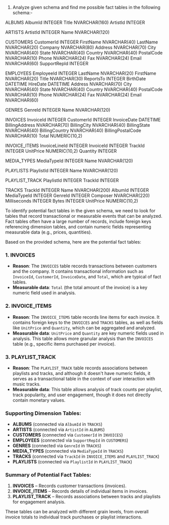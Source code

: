 1)  Analyze given schema and find me possible fact tables in the following schema:-


ALBUMS
AlbumId INTEGER
Title NVARCHAR(160)
ArtistId INTEGER


ARTISTS
ArtistId INTEGER
Name NVARCHAR(120)


CUSTOMERS
CustomerId INTEGER
FirstName NVARCHAR(40)
LastName NVARCHAR(20)
Company NVARCHAR(80)
Address NVARCHAR(70)
City NVARCHAR(40)
State NVARCHAR(40)
Country NVARCHAR(40)
PostalCode NVARCHAR(10)
Phone NVARCHAR(24)
Fax NVARCHAR(24)
Email NVARCHAR(60)
SupportRepId INTEGER


EMPLOYEES
EmployeeId INTEGER
LastName NVARCHAR(20)
FirstName NVARCHAR(20)
Title NVARCHAR(30)
ReportsTo INTEGER
BirthDate DATETIME
HireDate DATETIME
Address NVARCHAR(70)
City NVARCHAR(40)
State NVARCHAR(40)
Country NVARCHAR(40)
PostalCode NVARCHAR(10)
Phone NVARCHAR(24)
Fax NVARCHAR(24)
Email NVARCHAR(60)


GENRES
GenreId INTEGER
Name NVARCHAR(120)


INVOICES
InvoiceId INTEGER
CustomerId INTEGER
InvoiceDate DATETIME
BillingAddress NVARCHAR(70)
BillingCity NVARCHAR(40)
BillingState NVARCHAR(40)
BillingCountry NVARCHAR(40)
BillingPostalCode NVARCHAR(10)
Total NUMERIC(10,2)


INVOICE_ITEMS
InvoiceLineId INTEGER
InvoiceId INTEGER
TrackId INTEGER
UnitPrice NUMERIC(10,2)
Quantity INTEGER


MEDIA_TYPES
MediaTypeId INTEGER
Name NVARCHAR(120)


PLAYLISTS
PlaylistId INTEGER
Name NVARCHAR(120)


PLAYLIST_TRACK
PlaylistId INTEGER
TrackId INTEGER


TRACKS
TrackId INTEGER
Name NVARCHAR(200)
AlbumId INTEGER
MediaTypeId INTEGER
GenreId INTEGER
Composer NVARCHAR(220)
Milliseconds INTEGER
Bytes INTEGER
UnitPrice NUMERIC(10,2)




To identify potential fact tables in the given schema, we need to look for tables that record transactional or measurable events that can be analyzed. Fact tables often have a large number of records, 
include foreign keys referencing dimension tables, and contain numeric fields representing measurable data (e.g., prices, quantities). 

Based on the provided schema, here are the potential fact tables:

### 1. **INVOICES**
   - **Reason**: The `INVOICES` table records transactions between customers and the company. It contains transactional information such as `InvoiceId`, `CustomerId`, `InvoiceDate`, and `Total`, which are typical of fact tables.
   - **Measurable data**: `Total` (the total amount of the invoice) is a key numeric field used in analysis.

### 2. **INVOICE_ITEMS**
   - **Reason**: The `INVOICE_ITEMS` table records line items for each invoice. It contains foreign keys to the `INVOICES` and `TRACKS` tables, as well as fields like `UnitPrice` and `Quantity`, which can be aggregated and analyzed.
   - **Measurable data**: `UnitPrice` and `Quantity` are key numeric fields used in analysis. This table allows more granular analysis than the `INVOICES` table (e.g., specific items purchased per invoice).

### 3. **PLAYLIST_TRACK**
   - **Reason**: The `PLAYLIST_TRACK` table records associations between playlists and tracks, and although it doesn't have numeric fields, it serves as a transactional table in the context of user interaction with music tracks.
   - **Measurable data**: This table allows analysis of track counts per playlist, track popularity, and user engagement, though it does not directly contain monetary values.

### Supporting Dimension Tables:
- **ALBUMS** (connected via `AlbumId` in `TRACKS`)
- **ARTISTS** (connected via `ArtistId` in `ALBUMS`)
- **CUSTOMERS** (connected via `CustomerId` in `INVOICES`)
- **EMPLOYEES** (connected via `SupportRepId` in `CUSTOMERS`)
- **GENRES** (connected via `GenreId` in `TRACKS`)
- **MEDIA_TYPES** (connected via `MediaTypeId` in `TRACKS`)
- **TRACKS** (connected via `TrackId` in `INVOICE_ITEMS` and `PLAYLIST_TRACK`)
- **PLAYLISTS** (connected via `PlaylistId` in `PLAYLIST_TRACK`)

### Summary of Potential Fact Tables:
1. **INVOICES** – Records customer transactions (invoices).
2. **INVOICE_ITEMS** – Records details of individual items in invoices.
3. **PLAYLIST_TRACK** – Records associations between tracks and playlists for engagement analysis.

These tables can be analyzed with different grain levels, from overall invoice totals to individual track purchases or playlist interactions.


